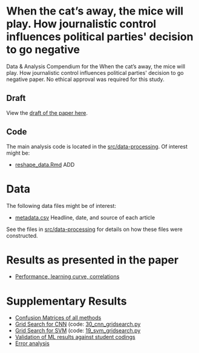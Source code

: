 # When the cat’s away, the mice will play. How journalistic control influences political parties' decision to go negative

Data &amp; Analysis Compendium for the When the cat’s away, the mice will play. How journalistic control influences political parties' decision to go negative paper. 
No ethical approval was required for this study.

## Draft
View the [draft of the paper here](report/draft.pdf).

## Code
The main analysis code is located in the [src/data-processing](src/data-processing/README.md). 
Of interest might be:

* [reshape_data.Rmd](src/data-processing/eshape_data.md) ADD

# Data

The following data files might be of interest:

* [metadata.csv](data/intermediate/metadata.csv) Headline, date, and source of each article

See the files in [src/data-processing](src/data-processing/README.md) for details on how these files were constructed.

# Results as presented in the paper

* [Performance, learning curve, correlations](src/analysis/performance.md)

# Supplementary Results

* [Confusion Matrices of all methods](src/analysis/confusion_matrix.md)
* [Grid Search for CNN](src/analysis/cnn_gridsearch.md) (code: [30_cnn_gridsearch.py](src/data-processing/30_cnn_gridsearch.py)
* [Grid Search for SVM](src/analysis/svm_gridsearch.md) (code: [19_svm_gridsearch.py](src/data-processing/19_svm_gridsearch.py)
* [Validation of ML results against student codings](src/analysis/ml_versus_students.md)
* [Error analysis](src/analysis/error_analysis.md)
